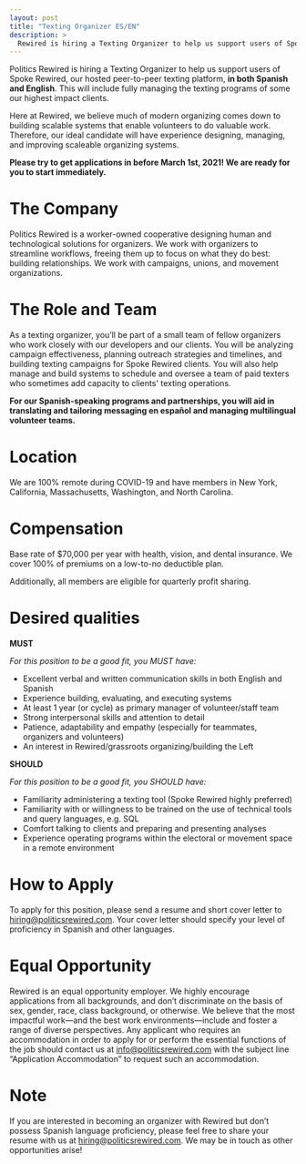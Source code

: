 ```yaml
---
layout: post
title: "Texting Organizer ES/EN"
description: >
  Rewired is hiring a Texting Organizer to help us support users of Spoke Rewired, our hosted peer-to-peer texting platform. This will include fully managing the texting programs of some our highest impact clients.
---
```


Politics Rewired is hiring a Texting Organizer to help us support users of Spoke Rewired, our hosted peer-to-peer texting platform, **in both Spanish and English**. This will include fully managing the texting programs of some our highest impact clients.

Here at Rewired, we believe much of modern organizing comes down to building scalable systems that enable volunteers to do valuable work. Therefore, our ideal candidate will have experience designing, managing, and improving scaleable organizing systems.

**Please try to get applications in before March 1st, 2021! We are ready for you to start immediately.**

# The Company

Politics Rewired is a worker-owned cooperative designing human and technological solutions for organizers. We work with organizers to streamline workflows, freeing them up to focus on what they do best: building relationships. We work with campaigns, unions, and movement organizations.

# The Role and Team

As a texting organizer, you’ll be part of a small team of fellow organizers who work closely with our developers and our clients. You will be analyzing campaign effectiveness, planning outreach strategies and timelines, and building texting campaigns for Spoke Rewired clients. You will also help manage and build systems to schedule and oversee a team of paid texters who sometimes add capacity to clients' texting operations. 

**For our Spanish-speaking programs and partnerships, you will aid in translating and tailoring messaging en español and managing multilingual volunteer teams.**

# **Location**

We are 100% remote during COVID-19 and have members in New York, California, Massachusetts, Washington, and North Carolina.

# **Compensation**

Base rate of $70,000 per year with health, vision, and dental insurance. We cover 100% of premiums on a low-to-no deductible plan.

Additionally, all members are eligible for quarterly profit sharing.

# Desired qualities

**MUST**

_For this position to be a good fit, you MUST have:_

- Excellent verbal and written communication skills in both English and Spanish
- Experience building, evaluating, and executing systems
- At least 1 year (or cycle) as primary manager of volunteer/staff team
- Strong interpersonal skills and attention to detail
- Patience, adaptability and empathy (especially for teammates, organizers and volunteers)
- An interest in Rewired/grassroots organizing/building the Left

**SHOULD**

_For this position to be a good fit, you SHOULD have:_

- Familiarity administering a texting tool (Spoke Rewired highly preferred)
- Familiarity with or willingness to be trained on the use of technical tools and query languages, e.g. SQL
- Comfort talking to clients and preparing and presenting analyses
- Experience operating programs within the electoral or movement space in a remote environment

# How to Apply

To apply for this position, please send a resume and short cover letter to [hiring@politicsrewired.com](mailto:hiring@politicsrewired.com). Your cover letter should specify your level of proficiency in Spanish and other languages.

# Equal Opportunity

Rewired is an equal opportunity employer. We highly encourage applications from all backgrounds, and don’t discriminate on the basis of sex, gender, race, class background, or otherwise. We believe that the most impactful work—and the best work environments—include and foster a range of diverse perspectives. Any applicant who requires an accommodation in order to apply for or perform the essential functions of the job should contact us at [info@politicsrewired.com](mailto:info@politicsrewired.com) with the subject line “Application Accommodation” to request such an accommodation.

# Note

If you are interested in becoming an organizer with Rewired but don’t possess Spanish language proficiency, please feel free to share your resume with us at [hiring@politicsrewired.com](mailto:hiring@politicsrewired.com). We may be in touch as other opportunities arise!